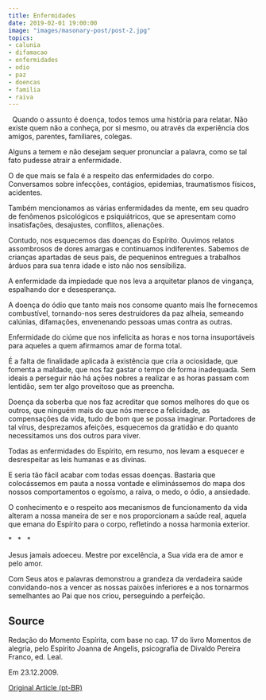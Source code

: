 ```yaml
---
title: Enfermidades
date: 2019-02-01 19:00:00
image: "images/masonary-post/post-2.jpg"
topics: 
- calunia
- difamacao
- enfermidades
- odio
- paz
- doencas
- familia
- raiva
---
```

 
Quando o assunto é doença, todos temos uma história para relatar. Não existe
quem não a conheça, por si mesmo, ou através da experiência dos amigos,
parentes, familiares, colegas.

Alguns a temem e não desejam sequer pronunciar a palavra, como se tal fato
pudesse atrair a enfermidade.

O de que mais se fala é a respeito das enfermidades do corpo. Conversamos sobre
infecções, contágios, epidemias, traumatismos físicos, acidentes.

Também mencionamos as várias enfermidades da mente, em seu quadro de fenômenos
psicológicos e psiquiátricos, que se apresentam como insatisfações, desajustes,
conflitos, alienações.

Contudo, nos esquecemos das doenças do Espírito. Ouvimos relatos assombrosos de
dores amargas e continuamos indiferentes. Sabemos de crianças apartadas de seus
pais, de pequeninos entregues a trabalhos árduos para sua tenra idade e isto
não nos sensibiliza.

A enfermidade da impiedade que nos leva a arquitetar planos de vingança,
espalhando dor e desesperança.

A doença do ódio que tanto mais nos consome quanto mais lhe fornecemos
combustível, tornando-nos seres destruidores da paz alheia, semeando calúnias,
difamações, envenenando pessoas umas contra as outras.

Enfermidade do ciúme que nos infelicita as horas e nos torna insuportáveis para
aqueles a quem afirmamos amar de forma total.

É a falta de finalidade aplicada à existência que cria a ociosidade, que
fomenta a maldade, que nos faz gastar o tempo de forma inadequada. Sem ideais a
perseguir não há ações nobres a realizar e as horas passam com lentidão, sem
ter algo proveitoso que as preencha.

Doença da soberba que nos faz acreditar que somos melhores do que os outros,
que ninguém mais do que nós merece a felicidade, as compensações da vida, tudo
de bom que se possa imaginar. Portadores de tal vírus, desprezamos afeições,
esquecemos da gratidão e do quanto necessitamos uns dos outros para viver.

Todas as enfermidades do Espírito, em resumo, nos levam a esquecer e
desrespeitar as leis humanas e as divinas.

E seria tão fácil acabar com todas essas doenças. Bastaria que colocássemos em
pauta a nossa vontade e eliminássemos do mapa dos nossos comportamentos o
egoísmo, a raiva, o medo, o ódio, a ansiedade.

O conhecimento e o respeito aos mecanismos de funcionamento da vida alteram a
nossa maneira de ser e nos proporcionam a saúde real, aquela que emana do
Espírito para o corpo, refletindo a nossa harmonia exterior.

*   *   *

Jesus jamais adoeceu. Mestre por excelência, a Sua vida era de amor e pelo
amor.

Com Seus atos e palavras demonstrou a grandeza da verdadeira saúde
convidando-nos a vencer as nossas paixões inferiores e a nos tornarmos
semelhantes ao Pai que nos criou, perseguindo a perfeição.

## Source
Redação do Momento Espírita, com base no cap. 17 do livro
Momentos de alegria, pelo Espírito Joanna de Angelis,
psicografia de Divaldo Pereira Franco, ed. Leal.

Em 23.12.2009.

[Original Article (pt-BR)](http://momento.com.br/pt/ler_texto.php?id=226)

